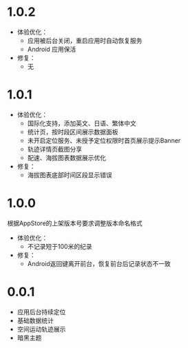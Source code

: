 # 1.0.2

- 体验优化：
    - 应用被后台关闭，重启应用时自动恢复服务
    - Android 应用保活
- 修复：
    - 无

# 1.0.1

- 体验优化：
    - 国际化支持，添加英文、日语、繁体中文
    - 统计页，按时段区间展示数据面板
    - 未开启定位服务、未授予定位权限时首页展示提示Banner
    - 轨迹详情页截图分享
    - 配速、海拔图表数据展示优化
- 修复：
    - 海拔图表底部时间区段显示错误

# 1.0.0

根据AppStore的上架版本号要求调整版本命名格式

- 体验优化：
    - 不记录短于100米的纪录
- 修复：
    - Android返回键离开前台，恢复前台后记录状态不一致


# 0.0.1
- 应用后台持续定位
- 基础数据统计
- 空间运动轨迹展示
- 暗黑主题


